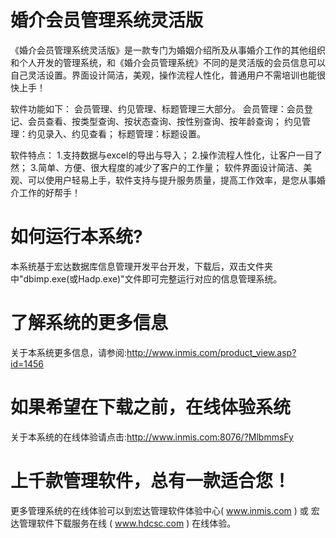 # 婚介会员管理系统灵活版

《婚介会员管理系统灵活版》是一款专门为婚姻介绍所及从事婚介工作的其他组织和个人开发的管理系统，和《婚介会员管理系统》不同的是灵活版的会员信息可以自己灵活设置。界面设计简洁，美观，操作流程人性化，普通用户不需培训也能很快上手！ 

软件功能如下： 会员管理、约见管理、标题管理三大部分。 会员管理：会员登记、会员查看、按类型查询、按状态查询、按性别查询、按年龄查询； 约见管理：约见录入、约见查看； 标题管理：标题设置。 

软件特点： 1.支持数据与excel的导出与导入； 2.操作流程人性化，让客户一目了然； 3.简单、方便、很大程度的减少了客户的工作量； 
软件界面设计简洁、美观、可以使用户轻易上手，软件支持与提升服务质量，提高工作效率，是您从事婚介工作的好帮手！

# 如何运行本系统?

本系统基于宏达数据库信息管理开发平台开发，下载后，双击文件夹中"dbimp.exe(或Hadp.exe)"文件即可完整运行对应的信息管理系统。

# 了解系统的更多信息

关于本系统更多信息，请参阅:http://www.inmis.com/product_view.asp?id=1456

# 如果希望在下载之前，在线体验系统

关于本系统的在线体验请点击:http://www.inmis.com:8076/?MlbmmsFy

# 上千款管理软件，总有一款适合您！

更多管理系统的在线体验可以到宏达管理软件体验中心( www.inmis.com ) 或 宏达管理软件下载服务在线 ( www.hdcsc.com ) 在线体验。

